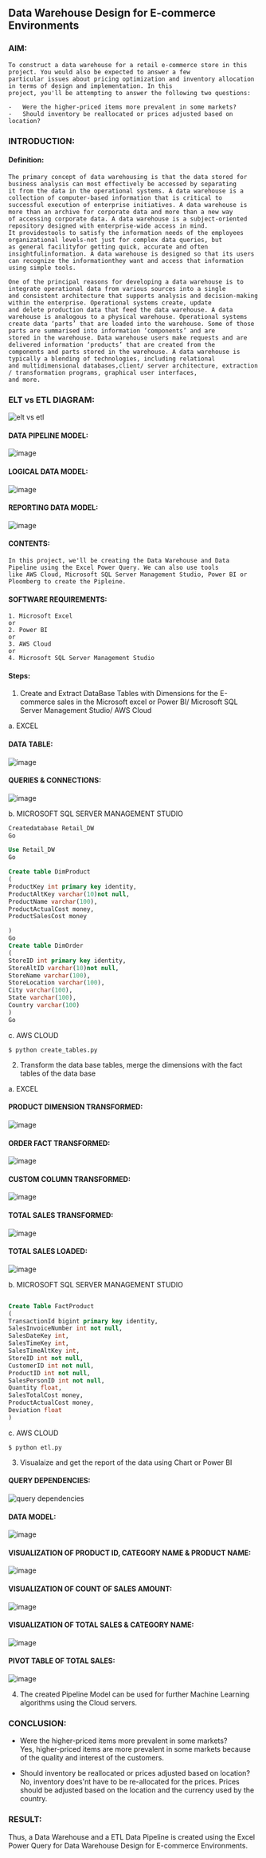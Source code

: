 ## Data Warehouse Design for E-commerce Environments

### AIM: 
```
To construct a data warehouse for a retail e-commerce store in this project. You would also be expected to answer a few
particular issues about pricing optimization and inventory allocation in terms of design and implementation. In this
project, you'll be attempting to answer the following two questions:

-	Were the higher-priced items more prevalent in some markets?
-	Should inventory be reallocated or prices adjusted based on location?
```

### INTRODUCTION:

#### Definition:
```
The primary concept of data warehousing is that the data stored for business analysis can most effectively be accessed by separating 
it from the data in the operational systems. A data warehouse is a collection of computer-based information that is critical to 
successful execution of enterprise initiatives. A data warehouse is more than an archive for corporate data and more than a new way 
of accessing corporate data. A data warehouse is a subject-oriented repository designed with enterprise-wide access in mind. 
It providestools to satisfy the information needs of the employees organizational levels-not just for complex data queries, but
as general facilityfor getting quick, accurate and often insightfulinformation. A data warehouse is designed so that its users 
can recognize the informationthey want and access that information using simple tools.

One of the principal reasons for developing a data warehouse is to integrate operational data from various sources into a single
and consistent architecture that supports analysis and decision-making within the enterprise. Operational systems create, update
and delete production data that feed the data warehouse. A data warehouse is analogous to a physical warehouse. Operational systems
create data ‘parts’ that are loaded into the warehouse. Some of those parts are summarised into information ‘components’ and are 
stored in the warehouse. Data warehouse users make requests and are delivered information ‘products’ that are created from the 
components and parts stored in the warehouse. A data warehouse is typically a blending of technologies, including relational 
and multidimensional databases,client/ server architecture, extraction / transformation programs, graphical user interfaces,
and more.
```
### ELT vs ETL DIAGRAM:

![elt vs etl](https://user-images.githubusercontent.com/74660507/232379648-14faae15-4a1e-4333-a95d-a95dee2da646.png)

#### DATA PIPELINE MODEL:

![image](https://user-images.githubusercontent.com/74660507/232360360-ccb6db2b-5593-4cb6-81fa-2218cfa1c1cc.png)

#### LOGICAL DATA MODEL:

![image](https://user-images.githubusercontent.com/74660507/232360594-9d1f1980-7a91-4322-8e20-13c7d54b1c72.png)

#### REPORTING DATA MODEL:

![image](https://user-images.githubusercontent.com/74660507/232360750-4c9edb5e-afed-49ee-856f-31055ffeaafe.png)

#### CONTENTS:
```
In this project, we'll be creating the Data Warehouse and Data Pipeline using the Excel Power Query. We can also use tools
like AWS Cloud, Microsoft SQL Server Management Studio, Power BI or Ploomberg to create the Pipleine.
```

#### SOFTWARE REQUIREMENTS:
```
1. Microsoft Excel
or
2. Power BI
or
3. AWS Cloud
or
4. Microsoft SQL Server Management Studio
```

#### Steps:

1. Create and Extract DataBase Tables with Dimensions for the E-commerce sales in the Microsoft excel or Power BI/ Microsoft SQL Server Management Studio/ AWS Cloud

a. EXCEL

#### DATA TABLE:

![image](https://user-images.githubusercontent.com/74660507/232362821-e897c172-9794-4e02-adbb-687644e31558.png)

#### QUERIES & CONNECTIONS:

![image](https://user-images.githubusercontent.com/74660507/232363401-1d8f607f-00be-492d-bfaf-2d3f72d2f67b.png)

b. MICROSOFT SQL SERVER MANAGEMENT STUDIO
```SQL
Createdatabase Retail_DW
Go

Use Retail_DW
Go

Create table DimProduct
(
ProductKey int primary key identity,
ProductAltKey varchar(10)not null,
ProductName varchar(100),
ProductActualCost money,
ProductSalesCost money

)
Go
Create table DimOrder
(
StoreID int primary key identity,
StoreAltID varchar(10)not null,
StoreName varchar(100),
StoreLocation varchar(100),
City varchar(100),
State varchar(100),
Country varchar(100)
)
Go
```
c. AWS CLOUD
```
$ python create_tables.py
```
2. Transform the data base tables, merge the dimensions with the fact tables of the data base

a. EXCEL

#### PRODUCT DIMENSION TRANSFORMED:

![image](https://user-images.githubusercontent.com/74660507/232364089-201a5c60-3f27-49e8-8bc2-38a0ace85873.png)

#### ORDER FACT TRANSFORMED:

![image](https://user-images.githubusercontent.com/74660507/232364510-9ed3e5f1-442c-4def-8df8-d95f8c9cb9bb.png)

#### CUSTOM COLUMN TRANSFORMED:

![image](https://user-images.githubusercontent.com/74660507/232364582-02f1b580-2695-4621-8759-66d5d669a10d.png)

#### TOTAL SALES TRANSFORMED:

![image](https://user-images.githubusercontent.com/74660507/232365320-8ea45899-cd69-4c8d-8cb4-057e0a4d9449.png)

#### TOTAL SALES LOADED:

![image](https://user-images.githubusercontent.com/74660507/232365402-b12a20ad-d7bc-4de8-b2c9-1e7be2315897.png)

b. MICROSOFT SQL SERVER MANAGEMENT STUDIO
```SQL

Create Table FactProduct
(
TransactionId bigint primary key identity,
SalesInvoiceNumber int not null,
SalesDateKey int,
SalesTimeKey int,
SalesTimeAltKey int,
StoreID int not null,
CustomerID int not null,
ProductID int not null,
SalesPersonID int not null,
Quantity float,
SalesTotalCost money,
ProductActualCost money,
Deviation float
)

```
c. AWS CLOUD
```
$ python etl.py
```

3. Visualaize and get the report of the data using Chart or Power BI 

#### QUERY DEPENDENCIES:

![query dependencies](https://user-images.githubusercontent.com/74660507/232379743-6a7d105d-127f-4fef-9d00-26a2feaa012c.png)

#### DATA MODEL:

![image](https://user-images.githubusercontent.com/74660507/232368039-959ac721-e1d6-4c7c-afe8-64bc3e354d9d.png)

#### VISUALIZATION OF PRODUCT ID, CATEGORY NAME & PRODUCT NAME:

![image](https://user-images.githubusercontent.com/74660507/232370391-f95243c5-e8da-4be5-9026-a8f911c6c40f.png)

#### VISUALIZATION OF COUNT OF SALES AMOUNT:

![image](https://user-images.githubusercontent.com/74660507/232370678-3a08e9d5-9ff6-41ba-a532-51c211756b5e.png)

#### VISUALIZATION OF TOTAL SALES & CATEGORY NAME:

![image](https://user-images.githubusercontent.com/74660507/232369128-2a355e88-49aa-4f32-ba02-146dc257c655.png)

#### PIVOT TABLE OF TOTAL SALES:

![image](https://user-images.githubusercontent.com/74660507/232369212-53c82fc6-60db-472f-906b-b6337e8aa367.png)

4. The created Pipeline Model can be used for further Machine Learning algorithms using the Cloud servers.

### CONCLUSION:

-	Were the higher-priced items more prevalent in some markets? <br>
  Yes, higher-priced items are more prevalent in some markets because of the quality and interest of the customers.
  
-	Should inventory be reallocated or prices adjusted based on location? <br>
  No, inventory does'nt have to be re-allocated for the prices. Prices should be adjusted based on the location and the currency used by the country.
  
### RESULT:
Thus, a Data Warehouse and a ETL Data Pipeline is created using the Excel Power Query for Data Warehouse Design for E-commerce Environments.
